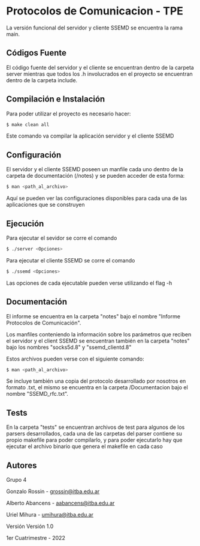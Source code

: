 Protocolos de Comunicacion - TPE
================================

La versión funcional del servidor y cliente SSEMD se encuentra la rama main.

Códigos Fuente
--------------

El código fuente del servidor y el cliente se encuentran dentro de la carpeta server mientras que todos los .h involucrados en el proyecto se encuentran dentro de la carpeta include.

Compilación e Instalación
-------------------------
Para poder utilizar el proyecto es necesario hacer:
```sh
$ make clean all
```

Este comando va compilar la aplicación servidor y el cliente SSEMD

Configuración
-------------
El servidor y el cliente SSEMD poseen un manfile cada uno dentro de la carpeta de documentación (/notes) y se pueden acceder de esta forma:
```sh
$ man <path_al_archivo>
```
Aquí se pueden ver las configuraciones disponibles para cada una de las aplicaciones que se construyen

Ejecución
---------
Para ejecutar el sevidor se corre el comando
```sh
$ ./server <Opciones>
```
Para ejecutar el cliente SSEMD se corre el comando
```sh
$ ./ssemd <Opciones>
```
Las opciones de cada ejecutable pueden verse utilizando el flag -h

Documentación
-------------
El informe se encuentra en la carpeta "notes" bajo el nombre "Informe Protocolos de Comunicación".

Los manfiles conteniendo la información sobre los parámetros que reciben el servidor y el client SSEMD se encuentran también en la carpeta "notes" bajo los nombres "socks5d.8" y "ssemd_clientd.8"

Estos archivos pueden verse con el siguiente comando:
```sh
$ man <path_al_archivo>
```
Se incluye también una copia del protocolo desarrollado por nosotros en formato .txt, el mismo se encuentra en la carpeta /Documentacion bajo el nombre "SSEMD_rfc.txt".

Tests
------

En la carpeta "tests" se encuentran archivos de test para algunos de los parsers desarrollados, cada una de las carpetas del parser contiene su propio makefile para poder compilarlo, y para poder ejecutarlo hay que ejecutar el archivo binario que genera el makefile en cada caso

Autores
-------
Grupo 4

Gonzalo Rossin - grossin@itba.edu.ar

Alberto Abancens - aabancens@itba.edu.ar

Uriel Mihura - umihura@itba.edu.ar

Versión
Versión 1.0

1er Cuatrimestre - 2022
